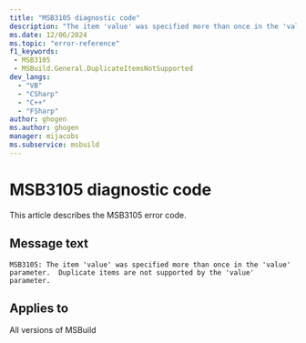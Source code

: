 ```yaml
---
title: "MSB3105 diagnostic code"
description: "The item 'value' was specified more than once in the 'value' parameter.  Duplicate items are not supported by the 'value' parameter."
ms.date: 12/06/2024
ms.topic: "error-reference"
f1_keywords:
 - MSB3105
 - MSBuild.General.DuplicateItemsNotSupported
dev_langs:
  - "VB"
  - "CSharp"
  - "C++"
  - "FSharp"
author: ghogen
ms.author: ghogen
manager: mijacobs
ms.subservice: msbuild
---
```


# MSB3105 diagnostic code

<!-- :::ErrorDefinitionDescription::: -->
<!-- :::editable-content name="introDescription"::: -->
This article describes the MSB3105 error code.
<!-- :::editable-content-end::: -->

## Message text

`MSB3105: The item 'value' was specified more than once in the 'value' parameter.  Duplicate items are not supported by the 'value' parameter.`

<!-- :::editable-content name="postOutputDescription"::: -->
<!--
{StrBegin="MSB3105: "}
-->
<!-- :::editable-content-end::: -->
<!-- :::ErrorDefinitionDescription-end::: -->

## Applies to

All versions of MSBuild
